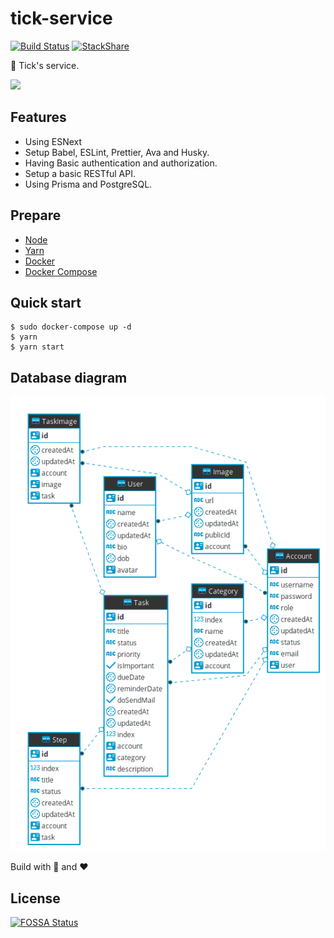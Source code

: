 # tick-service

[![Build Status](https://travis-ci.com/500lab/tick-service.svg?branch=master)](https://travis-ci.com/500lab/tick-service)
[![StackShare](http://img.shields.io/badge/tech-stack-0690fa.svg?style=flat)](https://stackshare.io/cuongw/tick-service)

📒 Tick's service.

<img src="./images/cat.gif" width=400 />

## Features

- Using ESNext
- Setup Babel, ESLint, Prettier, Ava and Husky.
- Having Basic authentication and authorization.
- Setup a basic RESTful API.
- Using Prisma and PostgreSQL.

## Prepare

- [Node](https://nodejs.org/en/)
- [Yarn](https://yarnpkg.com/en/)
- [Docker](https://phoenixnap.com/kb/how-to-install-docker-on-ubuntu-18-04)
- [Docker Compose](https://docs.docker.com/compose/install/)

## Quick start

```shell
$ sudo docker-compose up -d
$ yarn
$ yarn start
```

## Database diagram

![Database digram](./images/database_diagram.png)

Build with 🙌 and ❤️

## License

[![FOSSA Status](https://app.fossa.io/api/projects/git%2Bgithub.com%2F500lab%2Ftick-service.svg?type=large)](https://app.fossa.io/projects/git%2Bgithub.com%2F500lab%2Ftick-service?ref=badge_large)
